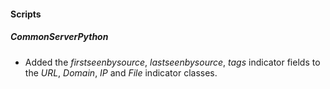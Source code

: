 
#### Scripts
##### CommonServerPython
- Added the *firstseenbysource*, *lastseenbysource*, *tags* indicator fields to the *URL*, *Domain*, *IP* and *File* indicator classes.
